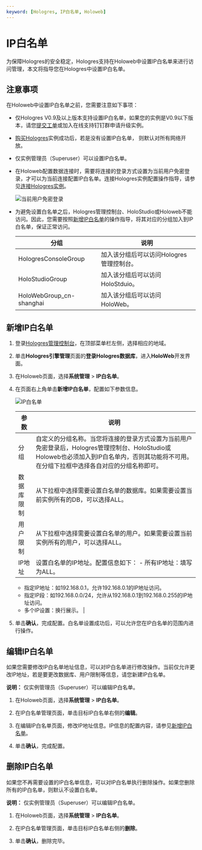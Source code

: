 ```yaml
---
keyword: [Hologres, IP白名单, Holoweb]
---
```


# IP白名单

为保障Hologres的安全稳定，Hologres支持在Holoweb中设置IP白名单来进行访问管理，本文将指导您在Hologres中设置IP白名单。

## 注意事项

在Holoweb中设置IP白名单之前，您需要注意如下事项：

-   仅Hologres V0.9及以上版本支持设置IP白名单，如果您的实例是V0.9以下版本，请您[提交工单](https://selfservice.console.aliyun.com/ticket/createIndex?spm=5176.2020520129.console-base-top.dwork-order-1.29d546aee0gsiH)或加入在线支持钉钉群申请升级实例。
-   [购买Hologres](/cn.zh-CN/准备工作/购买Hologres.md)实例成功后，若是没有设置IP白名单， 则默认对所有网络开放。
-   仅实例管理员（Superuser）可以设置IP白名单。
-   在Holoweb配置数据连接时，需要将连接的登录方式设置为当前用户免密登录，才可以为当前连接配置IP白名单。连接Hologres实例配置操作指导，请参见[连接Hologres实例](/cn.zh-CN/快速入门/HoloWeb快速入门.md)。

    ![当前用户免密登录](https://static-aliyun-doc.oss-accelerate.aliyuncs.com/assets/img/zh-CN/9962371161/p232918.png)

-   为避免设置白名单之后，Hologres管理控制台、HoloStudio或Holoweb不能访问。因此，您需要按照[新增IP白名单](#section_hsq_vod_xpd)的操作指导，将其对应的分组加入到IP白名单，保证正常访问。

    |分组|说明|
    |--|--|
    |HologresConsoleGroup|加入该分组后可以访问Hologres管理控制台。|
    |HoloStudioGroup|加入该分组后可以访问HoloStduio。|
    |HoloWebGroup\_cn-shanghai|加入该分组后可以访问HoloWeb。|


## 新增IP白名单

1.  登录[Hologres管理控制台](https://hologram.console.aliyun.com/#/instance)，在顶部菜单栏左侧，选择相应的地域。

2.  单击**Hologres引擎管理**页面的**登录Hologres数据库**，进入**HoloWeb**开发界面。

3.  在Holoweb页面，选择**系统管理** \> **IP白名单**。

4.  在页面右上角单击**新增IP白名单**，配置如下参数信息。

    ![IP白名单](https://static-aliyun-doc.oss-accelerate.aliyuncs.com/assets/img/zh-CN/2790321161/p229410.png)

    |参数|说明|
    |--|--|
    |分组|自定义的分组名称。当您将连接的登录方式设置为当前用户免密登录后，Hologres管理控制台、HoloStudio或Holoweb也必须加入到IP白名单内，否则其功能将不可用。在分组下拉框中选择各自对应的分组名称即可。 |
    |数据库限制|从下拉框中选择需要设置白名单的数据库。如果需要设置当前实例所有的DB，可以选择ALL。|
    |用户限制|从下拉框中选择需要设置白名单的用户。如果需要设置当前实例所有的用户，可以选择ALL。|
    |IP地址|设置白名单的IP地址。配置信息如下：    -   所有IP地址：填写为ALL。
    -   指定IP地址：如192.168.0.1，允许192.168.0.1的IP地址访问。
    -   指定IP段：如192.168.0.0/24，允许从192.168.0.1到192.168.0.255的IP地址访问。
    -   多个IP设置：换行展示。 |

5.  单击**确认**，完成配置。白名单设置成功后，可以允许您在IP白名单的范围内进行操作。


## 编辑IP白名单

如果您需要修改IP白名单地址信息，可以对IP白名单进行修改操作。当前仅允许更改IP地址，若是要更改数据库、用户限制等信息，请您新建IP白名单。

**说明：** 仅实例管理员（Superuser）可以编辑IP白名单。

1.  在Holoweb页面，选择**系统管理** \> **IP白名单**。

2.  在IP白名单管理页面，单击目标IP白名单右侧的**编辑**。

3.  在编辑IP白名单页面，修改IP地址信息。IP信息的配置内容，请参见[新增IP白名单](#section_hsq_vod_xpd)。

4.  单击**确认**，完成配置。


## 删除IP白名单

如果您不再需要设置的IP白名单信息，可以对IP白名单执行删除操作。如果您删除所有的IP白名单，则默认不设置白名单。

**说明：** 仅实例管理员（Superuser）可以编辑IP白名单。

1.  在Holoweb页面，选择**系统管理** \> **IP白名单**。

2.  在IP白名单管理页面，单击目标IP白名单右侧的**删除**。

3.  单击**确认**，删除完毕。


